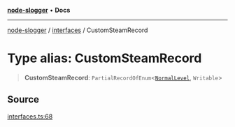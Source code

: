 [**node-slogger**](../../README.md) • **Docs**

***

[node-slogger](../../modules.md) / [interfaces](../README.md) / CustomSteamRecord

# Type alias: CustomSteamRecord

> **CustomSteamRecord**: `PartialRecordOfEnum`\<[`NormalLevel`](NormalLevel.md), `Writable`\>

## Source

[interfaces.ts:68](https://github.com/yunnysunny/slogger/blob/13477b035f2eb98b303f1e9ef9f46f15789fc865/src/interfaces.ts#L68)
